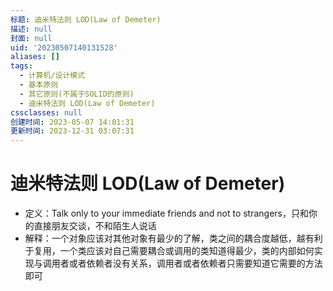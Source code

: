 ```yaml
---
标题: 迪米特法则 LOD(Law of Demeter)
描述: null
封面: null
uid: '20230507140131528'
aliases: []
tags:
  - 计算机/设计模式
  - 基本原则
  - 其它原则(不属于SOLID的原则)
  - 迪米特法则 LOD(Law of Demeter)
cssclasses: null
创建时间: 2023-05-07 14:01:31
更新时间: 2023-12-31 03:07:31
---
```


# 迪米特法则 LOD(Law of Demeter)

- 定义：Talk only to your immediate friends and not to strangers，只和你的直接朋友交谈，不和陌生人说话
- 解释：一个对象应该对其他对象有最少的了解，类之间的耦合度越低，越有利于复用，一个类应该对自己需要耦合或调用的类知道得最少，类的内部如何实现与调用者或者依赖者没有关系，调用者或者依赖者只需要知道它需要的方法即可
